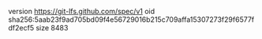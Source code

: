 version https://git-lfs.github.com/spec/v1
oid sha256:5aab23f9ad705bd09f4e56729016b215c709affa15307273f29f6577fdf2ecf5
size 8483
